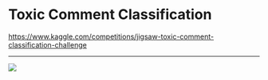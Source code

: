 # Toxic Comment Classification

https://www.kaggle.com/competitions/jigsaw-toxic-comment-classification-challenge

----

![](https://github.com/user-attachments/assets/f7bdfdab-130e-44cb-9051-ebf31aa710a0)
